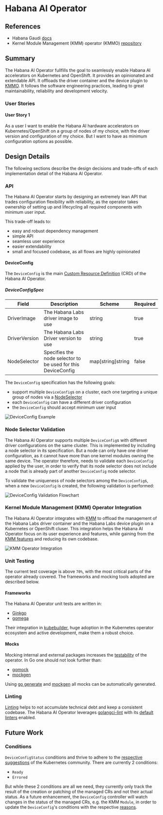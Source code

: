 # Habana AI Operator

## References

- Habana Gaudi [docs](https://docs.habana.ai/en/latest/)
- Kernel Module Management (KMM) operator (KMMO) [repository](https://github.com/kubernetes-sigs/kernel-module-management)

## Summary

The Habana AI Operator fullfills the goal to seamlessly enable Habana AI accelerators on Kubernetes and OpenShift.
It provides an opinionated and extendable API. It offloads the driver container and the device plugin to
[KMMO](https://github.com/kubernetes-sigs/kernel-module-management/blob/design/docs/design/fundamentals.md).
It follows the software engineering practices, leading to great maintainability, reliability and development velocity.

### User Stories

#### User Story 1

As a user I want to enable the Habana AI hardware accelerators on Kubernetes/OpenShift on a group of nodes of my
choice, with the driver version and configuration of my choice. But I want to have as minimum configuration options as possible.

## Design Details

The following sections describe the design decisions and trade-offs of each implementation detail of the Habana AI Operator.

### API

The Habana AI Operator starts by designing an extremely lean API that trades configuration flexibility with reliability,
as the operator takes ownership of setting up and lifecycling all required components with minimum user input.

This trade-off leads to:

- easy and robust dependency management
- simple API
- seamless user experience
- easier extendability
- small and focused codebase, as all flows are highly opinionated

#### DeviceConfig

The `DeviceConfig` is the main [Custom Resource Definition](https://kubernetes.io/docs/tasks/extend-kubernetes/custom-resources/custom-resource-definitions/) (CRD) of the Habana AI Operator.

##### DeviceConfigSpec

| Field | Description | Scheme | Required |
| ----- | ----------- | ------ | -------- |
| DriverImage | The Habana Labs driver image to use | string | true |
| DriverVersion | The Habana Labs Driver version to use | string | true |
| NodeSelector | Specifies the node selector to be used for this DeviceConfig | map[string]string |false |

The `DeviceConfig` specification has the following goals:

- support multiple `DeviceConfig`s on a cluster, each one targeting a unique group of nodes via a
  [NodeSelector](https://pkg.go.dev/k8s.io/api/core/v1#PodSpec)
- each `DeviceConfig` can have a different driver configuration
- the `DeviceConfig` should accept minimum user input


![DeviceConfig Example](./assets/deviceconfig-example.png)

### Node Selector Validation

The Habana AI Operator supports multiple `DeviceConfig`s with different driver configurations on
the same cluster. This is implemented by including a node selector in its specification. But a node
can only have one driver configuration, as it cannot have more than one kernel modules owning the
same device. The operator therefore, needs to validate each `DeviceConfig` applied by the user, in
order to verify that its node selector does not include a node that is already part of another
`DeviceConfig` node selector.

To validate the uniqueness of node selectors among the `DeviceConfig`s, when a new `DeviceConfig` is
created, the following validation is performed:

![DeviceConfig Validation Flowchart](./assets/deviceconfig-nodeselector-validation-flowchart.png)

### Kernel Module Management (KMM) Operator Integration

The Habana AI Operator integrates with [KMM](https://github.com/kubernetes-sigs/kernel-module-management) to offload the
management of the Habana Labs driver container and the Habana Labs device plugin on a Kubernetes or
OpenShift cluser. This integration helps the Habana AI Operator focus on its user experience and
features, while gaining from the [KMM features](https://github.com/kubernetes-sigs/kernel-module-management/blob/design/docs/design/fundamentals.md)
and reducing its own codebase.

![KMM Operator Integration](./assets/kmm-operator-integration.png)

### Unit Testing

The current test coverage is above `70%`, with the most critical parts of the operator already
covered. The frameworks and mocking tools adopted are described below.

#### Frameworks

The Habana AI Operator unit tests are written in:
- [Ginkgo](https://pkg.go.dev/github.com/onsi/ginkgo/v2)
- [gomega](https://pkg.go.dev/github.com/onsi/gomega)

Their integration in [kubebuilder](https://book.kubebuilder.io/cronjob-tutorial/writing-tests.html), huge
adoption in the Kubernetes operator ecosystem and active development, make them a robust choice.

#### Mocks

Mocking internal and external packages increases the [testability](https://en.wikipedia.org/wiki/Software_testability)
of the operator. In Go one should not look further than:

- [gomock](https://pkg.go.dev/github.com/golang/mock/gomock)
- [mockgen](https://pkg.go.dev/github.com/golang/mock/mockgen)

Using [go generate](https://pkg.go.dev/cmd/go/internal/generate) and [mockgen](https://pkg.go.dev/github.com/golang/mock/mockgen)
all mocks can be automatically generated.

### Linting

[Linting](https://en.wikipedia.org/wiki/Lint_(software)) helps to not accumulate technical debt and
keep a consistent codebase. The Habana AI Operator leverages [golangci-lint](https://github.com/golangci/golangci-lint)
with its [default linters](https://golangci-lint.run/usage/linters/#enabled-by-default) enabled.

## Future Work

### Conditions

`DeviceConfigStatus` conditions and thrive to adhere to the
[respective suggestions](https://github.com/kubernetes/community/blob/master/contributors/devel/sig-architecture/api-conventions.md#typical-status-properties)
of the Kubernetes community. There are currently 2 conditions:

- `Ready`
- `Errored`

But while these 2 conditions are all we need, they currently only track the result of the creation
or patching of the managed CRs and not their actual status. As a future enhancement, the
`DeviceConfig` controller will watch changes in the status of the managed CRs, e.g. the KMM
`Module`, in order to update the `DeviceConfig`'s conditions with the respective [reasons](https://pkg.go.dev/k8s.io/apimachinery/pkg/apis/meta/v1#Condition).
